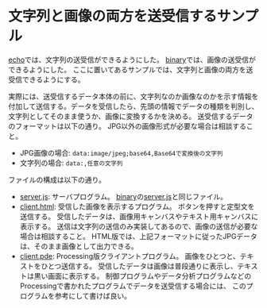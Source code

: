 # 文字列と画像の両方を送受信するサンプル

[echo](../echo/)では、文字列の送受信ができるようにした。
[binary](../binary/)では、画像の送受信ができるようにした。
ここに置いてあるサンプルでは、文字列と画像の両方を送受信できるようにする。

実際には、送受信するデータ本体の前に、文字列なのか画像なのかを示す情報を
付加して送信する。データを受信したら、先頭の情報でデータの種類を判別し、
文字列としてそのまま使うか、画像に変換するかを決める。
送受信するデータのフォーマットは以下の通り。
JPG以外の画像形式が必要な場合は相談すること。

* JPG画像の場合: `data:image/jpeg;base64,Base64で変換後の文字列`
* 文字列の場合: `data:,任意の文字列`

ファイルの構成は以下の通り。

* [server.js](./server.js):
    サーバプログラム。
    [binary](../binary/)の[server.js](../binary/server.js)と同じファイル。
* [client.html](./client.html):
    受信した画像を表示するプログラム。
    ボタンを押すと定型文を送信する。
    受信したデータは、画像用キャンバスやテキスト用キャンバスに表示する。
    送信は文字列の送信のみ実装してあるので、画像の送信が必要な場合は相談すること。
    HTML版では、上記フォーマットに従ったJPGデータは、そのまま画像として出力できる。
* [client.pde](./client/client.pde):
    Processing版クライアントプログラム。
    画像をひとつと、テキストをひとつ送信する。
    受信したデータは画像は普段通りに表示し、テキストは黒い画面に表示する。
    制御プログラムやデータ分析プログラムなどのProcessingで書かれたプログラムでデータを送受信する場合には、
    このプログラムを参考にして書けば良い。
